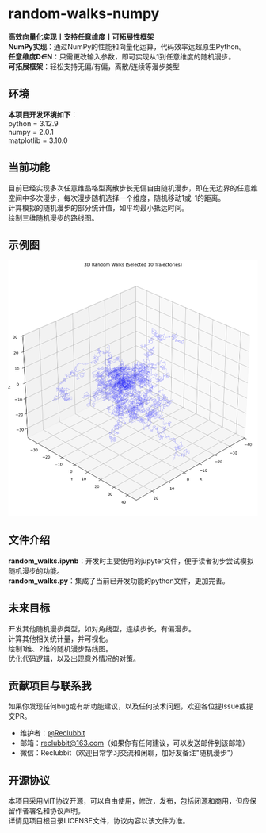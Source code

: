 # random-walks-numpy
**高效向量化实现丨支持任意维度丨可拓展性框架**  
**NumPy实现**：通过NumPy的性能和向量化运算，代码效率远超原生Python。  
**任意维度D∈N**：只需更改输入参数，即可实现从1到任意维度的随机漫步。  
**可拓展框架**：轻松支持无偏/有偏，离散/连续等漫步类型

## 环境
**本项目开发环境如下**：  
    python = 3.12.9  
    numpy = 2.0.1  
    matplotlib = 3.10.0  

## 当前功能
目前已经实现多次任意维晶格型离散步长无偏自由随机漫步，即在无边界的任意维空间中多次漫步，每次漫步随机选择一个维度，随机移动1或-1的距离。  
计算模拟的随机漫步的部分统计值，如平均最小抵达时间。  
绘制三维随机漫步的路线图。  

## 示例图
![三维随机漫步示例图](https://github.com/Reclubbit/random-walks-numpy/blob/main/random_walks_images/3d_walk_highres.png)

## 文件介绍
**random_walks.ipynb**：开发时主要使用的jupyter文件，便于读者初步尝试模拟随机漫步的功能。  
**random_walks.py**：集成了当前已开发功能的python文件，更加完善。  

## 未来目标
开发其他随机漫步类型，如对角线型，连续步长，有偏漫步。  
计算其他相关统计量，并可视化。  
绘制1维、2维的随机漫步路线图。  
优化代码逻辑，以及出现意外情况的对策。  

## 贡献项目与联系我
如果你发现任何bug或有新功能建议，以及任何技术问题，欢迎各位提Issue或提交PR。

- 维护者：[@Reclubbit](https://github.com/Reclubbit)
- 邮箱：reclubbit@163.com（如果你有任何建议，可以发送邮件到该邮箱）
- 微信：Reclubbit（欢迎日常学习交流和闲聊，加好友备注"随机漫步"）

## 开源协议
本项目采用MIT协议开源，可以自由使用，修改，发布，包括闭源和商用，但应保留作者署名和协议声明。  
详情见项目根目录LICENSE文件，协议内容以该文件为准。
